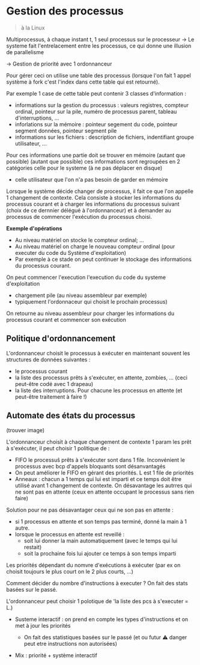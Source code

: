# Gestion des processus 

> à la Linux

Multiprocessus, à chaque instant t, 1 seul processus sur le processeur → Le systeme fait l'entrelacement entre les processus, ce qui donne une illusion de parallelisme

→ Gestion de priorité avec 1 ordonnanceur

Pour gérer ceci on utilise une table des processus (lorsque l'on fait 1 appel système à fork c'est l'index dans cette table qui est retourné).

Par exemple 1 case de cette table peut contenir 3 classes d'information :

* informations sur la gestion du processus : valeurs registres, compteur ordinal, pointeur sur la pile, numéro de processus parent, tableau d'interruptions, ...
* inforlations sur la mémoire : pointeur segement du code, pointeur segment données, pointeur segment pile
* informations sur les fichiers : description de fichiers, indentifiant groupe utilisateur, ...

Pour ces informations une partie doit se trouver en mémoire (autant que possible)
(autant que possible) ces informations sont regroupées en 2 catégories celle pour le systeme (à ne pas déplacer en disque)

* celle utilisateur que l'on n'a pas besoin de garder en mémoire

Lorsque le système décide changer de processus, il fait ce que l'on appelle 1 changement de contexte. Cela consiste à stocker les informations du processus courant et à charger les informations du processus suivant (choix de ce dernnier délégué à l'ordonnanceur) et à demander au processus de commencer l'exécution du processus choisi.

**Exemple d'opérations**

- Au niveau matériel on stocke le compteur ordinal; ...
- Au niveau matériel on charge le nouveau compteur ordinal (pour executer du code du Système d'exploitation)
- Par exemple à ce stade on peut continuer le stockage des informations du processus courant.

On peut commencer l'execution l'execution du code du systeme d'exploitation 

* chargement pile (au niveau assembleur par exemple)
* typiquement l'ordonnaceur qui choisit le prochain processus)

On retourne au niveau assembleur pour charger les informations du processus courant et commencer son exécution

## Politique d'ordonnancement

L'ordonnanceur choisit le processus à exécuter en maintenant souvent les structures de données suivantes :

- le processus courant 
- la liste des processus prêts à s'exécuter, en attente, zombies, ... (ceci peut-être codé avec 1 drapeau)
- la liste des interruptions. Pour chacune les processus en attente (et peut-être traitement à faire !)

## Automate des états du processus 

(trouver image)

L'ordonnanceur choisit à chaque changement de contexte 1 param les prêt à s'exécuter, il peut choisir 1 politique de :

- FIFO le processuŝ prêts à s'exécuter sont dans 1 file. Inconvénient le processus avec bcp d'appels bloquants sont désanvantagés
- On peut améliorer le FIFO en gérant des priorités. L est 1 file de priorités
- Anneaux : chacun a 1 temps qui lui est imparti et ce temps doit être utilisé avant 1 changement de contexte. On désavantage les autrres qui ne sont pas en attente (ceux en attente occupant le processus sans rien faire)

Solution pour ne pas désavantager ceux qui ne son pas en attente :

* si 1 processus en attente et son temps pas terminé, donné la main à 1 autre.
* lorsque le processus en attente est reveillé : 
	- soit lui donner la main automatiquement (avec le temps qui lui restait)
	- soit la prochaine fois lui ajouter ce temps à son temps imparti

Les priorités dépendant du nomvre d'exécutions à exécuter (par ex on choisit toujours le plus court on le 2 plus courts, ...)

Comment décider du nombre d'instructions à executer ? On fait des stats basées sur le passé.

L'ordonnanceur peut choisir 1 polotique de 'la liste des pcs à s'executer = L.)

- Susteme interactif : on prend en compte les types d'instructions et on met à jour les priorités
	* On fait des statistiques basées sur le passé (et ou futur ⚠ danger peut etre instructions non autorisées)

- Mix : priorité + système interactif